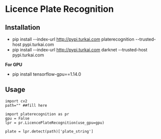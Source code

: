 # Licence Plate Recognition

## Installation
* pip install --index-url http://pypi.turkai.com platerecognition --trusted-host pypi.turkai.com
* pip install --index-url http://pypi.turkai.com darknet --trusted-host pypi.turkai.com

**For GPU**
* pip install tensorflow-gpu==1.14.0

## Usage
```
import cv2
path="" ##fill here

import platerecognition as pr
gpu = False
lpr = pr.LicencePlateRecognition(use_gpu=gpu)

plate = lpr.detect(path)['plate_string']
```

